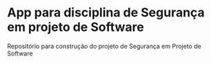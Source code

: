 # App para disciplina de Segurança em projeto de Software
Repositório para construção do projeto de Segurança em Projeto de Software 
